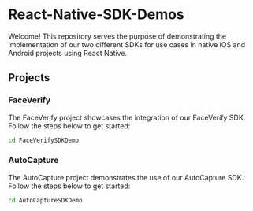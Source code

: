 # React-Native-SDK-Demos

Welcome! This repository serves the purpose of demonstrating the implementation of our two different SDKs for use cases in native iOS and Android projects using React Native.

## Projects

### FaceVerify

The FaceVerify project showcases the integration of our FaceVerify SDK. Follow the steps below to get started:

```bash
cd FaceVerifySDKDemo
```

### AutoCapture

The AutoCapture project demonstrates the use of our AutoCapture SDK. Follow the steps below to get started:

```bash
cd AutoCaptureSDKDemo
```
